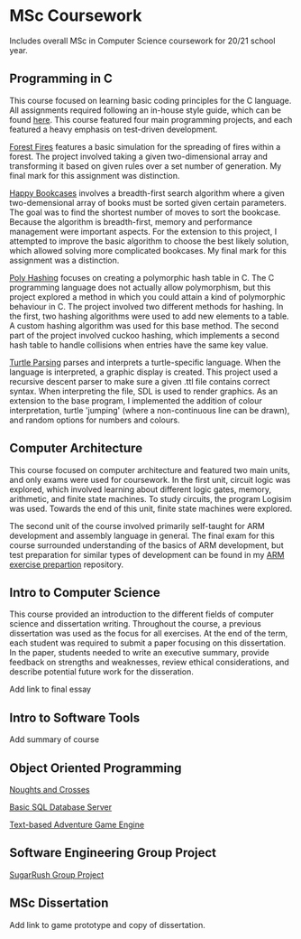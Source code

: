 # MSc Coursework
Includes overall MSc in Computer Science coursework for 20/21 school year.

## Programming in C
This course focused on learning basic coding principles for the C language. All assignments required following an in-house style guide, which can be found [here][progInC styleGuide]. This course featured four main programming projects, and each featured a heavy emphasis on test-driven development.

[Forest Fires][progInC forestFires] features a basic simulation for the spreading of fires within a forest. The project involved taking a given two-dimensional array and transforming it based on given rules over a set number of generation. My final mark for this assignment was distinction.

[Happy Bookcases][progInC happyBookcases] involves a breadth-first search algorithm where a given two-demensional array of books must be sorted given certain parameters. The goal was to find the shortest number of moves to sort the bookcase. Because the algorithm is breadth-first, memory and performance management were important aspects. For the extension to this project, I attempted to improve the basic algorithm to choose the best likely solution, which allowed solving more complicated bookcases. My final mark for this assignment was a distinction.

[Poly Hashing][progInC polyHashing] focuses on creating a polymorphic hash table in C. The C programming language does not actually allow polymorphism, but this project explored a method in which you could attain a kind of polymorphic behaviour in C. The project involved two different methods for hashing. In the first, two hashing algorithms were used to add new elements to a table. A custom hashing algorithm was used for this base method. The second part of the project involved cuckoo hashing, which implements a second hash table to handle collisions when entries have the same key value.

[Turtle Parsing][progInC turtleParsing] parses and interprets a turtle-specific language. When the language is interpreted, a graphic display is created. This project used a recursive descent parser to make sure a given .ttl file contains correct syntax. When interpreting the file, SDL is used to render graphics. As an extension to the base program, I implemented the addition of colour interpretation, turtle 'jumping' (where a non-continuous line can be drawn), and random options for numbers and colours.

## Computer Architecture

This course focused on computer architecture and featured two main units, and only exams were used for coursework. In the first unit, circuit logic was explored, which involved learning about different logic gates, memory, arithmetic, and finite state machines. To study circuits, the program Logisim was used. Towards the end of this unit, finite state machines were explored.

The second unit of the course involved primarily self-taught for ARM development and assembly language in general. The final exam for this course surrounded understanding of the basics of ARM development, but test preparation for similar types of development can be found in my [ARM exercise prepartion][arm practice] repository.

## Intro to Computer Science

This course provided an introduction to the different fields of computer science and dissertation writing. Throughout the course, a previous dissertation was used as the focus for all exercises. At the end of the term, each student was required to submit a paper focusing on this dissertation. In the paper, students needed to write an executive summary, provide feedback on strengths and weaknesses, review ethical considerations, and describe potential future work for the disseration.

Add link to final essay

## Intro to Software Tools

Add summary of course

## Object Oriented Programming

[Noughts and Crosses][java oxo]

[Basic SQL Database Server][java db]

[Text-based Adventure Game Engine][java stag]

## Software Engineering Group Project

[SugarRush Group Project][segp sugarRush]

## MSc Dissertation

Add link to game prototype and copy of dissertation.

[progInC styleGuide]: https://github.com/csnwc/Exercises-In-C/blob/main/exercisesInC.pdf
[progInC forestFires]: https://github.com/zkturman/1201ForestFire
[progInC happyBookcases]: https://github.com/zkturman/1201HappyBookcases
[progInC polyHashing]: https://github.com/zkturman/1201PolyHashing
[progInC turtleParsing]: https://github.com/zkturman/1201TurtleParsing
[arm practice]: https://github.com/zkturman/ARM-Playground
[java oxo]: https://github.com/zkturman/COMSM0086-OXO
[java db]: https://github.com/zkturman/COMSM0086-DB
[java stag]: https://github.com/zkturman/COMSM0086-STAG 
[segp sugarRush]: https://github.com/zkturman/SugarRush
